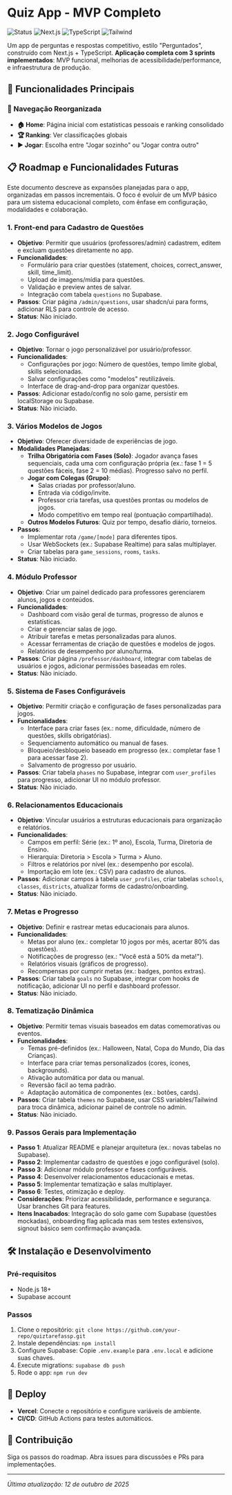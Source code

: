 # Quiz App - MVP Completo

![Status](https://img.shields.io/badge/Status-Completo-green)
![Next.js](https://img.shields.io/badge/Next.js-14-black)
![TypeScript](https://img.shields.io/badge/TypeScript-5-blue)
![Tailwind](https://img.shields.io/badge/Tailwind-3-cyan)

Um app de perguntas e respostas competitivo, estilo "Perguntados", construído com Next.js + TypeScript. **Aplicação completa com 3 sprints implementados**: MVP funcional, melhorias de acessibilidade/performance, e infraestrutura de produção.

## 🚀 Funcionalidades Principais

### 🎯 Navegação Reorganizada
- **🏠 Home**: Página inicial com estatísticas pessoais e ranking consolidado
- **🏆 Ranking**: Ver classificações globais
- **▶️ Jogar**: Escolha entre "Jogar sozinho" ou "Jogar contra outro"

## 📋 Roadmap e Funcionalidades Futuras

Este documento descreve as expansões planejadas para o app, organizadas em passos incrementais. O foco é evoluir de um MVP básico para um sistema educacional completo, com ênfase em configuração, modalidades e colaboração.

### 1. **Front-end para Cadastro de Questões**
   - **Objetivo**: Permitir que usuários (professores/admin) cadastrem, editem e excluam questões diretamente no app.
   - **Funcionalidades**:
     - Formulário para criar questões (statement, choices, correct_answer, skill, time_limit).
     - Upload de imagens/mídia para questões.
     - Validação e preview antes de salvar.
     - Integração com tabela `questions` no Supabase.
   - **Passos**: Criar página `/admin/questions`, usar shadcn/ui para forms, adicionar RLS para controle de acesso.
   - **Status**: Não iniciado.

### 2. **Jogo Configurável**
   - **Objetivo**: Tornar o jogo personalizável por usuário/professor.
   - **Funcionalidades**:
     - Configurações por jogo: Número de questões, tempo limite global, skills selecionadas.
     - Salvar configurações como "modelos" reutilizáveis.
     - Interface de drag-and-drop para organizar questões.
   - **Passos**: Adicionar estado/config no solo game, persistir em localStorage ou Supabase.
   - **Status**: Não iniciado.

### 3. **Vários Modelos de Jogos**
   - **Objetivo**: Oferecer diversidade de experiências de jogo.
   - **Modalidades Planejadas**:
     - **Trilha Obrigatória com Fases (Solo)**: Jogador avança fases sequenciais, cada uma com configuração própria (ex.: fase 1 = 5 questões fáceis, fase 2 = 10 médias). Progresso salvo no perfil.
     - **Jogar com Colegas (Grupo)**: 
       - Salas criadas por professor/aluno.
       - Entrada via código/invite.
       - Professor cria tarefas, usa questões prontas ou modelos de jogos.
       - Modo competitivo em tempo real (pontuação compartilhada).
     - **Outros Modelos Futuros**: Quiz por tempo, desafio diário, torneios.
   - **Passos**: 
     - Implementar rota `/game/[mode]` para diferentes tipos.
     - Usar WebSockets (ex.: Supabase Realtime) para salas multiplayer.
     - Criar tabelas para `game_sessions`, `rooms`, `tasks`.
   - **Status**: Não iniciado.

### 4. **Módulo Professor**
   - **Objetivo**: Criar um painel dedicado para professores gerenciarem alunos, jogos e conteúdos.
   - **Funcionalidades**:
     - Dashboard com visão geral de turmas, progresso de alunos e estatísticas.
     - Criar e gerenciar salas de jogo.
     - Atribuir tarefas e metas personalizadas para alunos.
     - Acessar ferramentas de criação de questões e modelos de jogos.
     - Relatórios de desempenho por aluno/turma.
   - **Passos**: Criar página `/professor/dashboard`, integrar com tabelas de usuários e jogos, adicionar permissões baseadas em roles.
   - **Status**: Não iniciado.

### 5. **Sistema de Fases Configuráveis**
   - **Objetivo**: Permitir criação e configuração de fases personalizadas para jogos.
   - **Funcionalidades**:
     - Interface para criar fases (ex.: nome, dificuldade, número de questões, skills obrigatórias).
     - Sequenciamento automático ou manual de fases.
     - Bloqueio/desbloqueio baseado em progresso (ex.: completar fase 1 para acessar fase 2).
     - Salvamento de progresso por usuário.
   - **Passos**: Criar tabela `phases` no Supabase, integrar com `user_profiles` para progresso, adicionar UI no módulo professor.
   - **Status**: Não iniciado.

### 6. **Relacionamentos Educacionais**
   - **Objetivo**: Vincular usuários a estruturas educacionais para organização e relatórios.
   - **Funcionalidades**:
     - Campos em perfil: Série (ex.: 1º ano), Escola, Turma, Diretoria de Ensino.
     - Hierarquia: Diretoria > Escola > Turma > Aluno.
     - Filtros e relatórios por nível (ex.: desempenho por escola).
     - Importação em lote (ex.: CSV) para cadastro de alunos.
   - **Passos**: Adicionar campos à tabela `user_profiles`, criar tabelas `schools`, `classes`, `districts`, atualizar forms de cadastro/onboarding.
   - **Status**: Não iniciado.

### 7. **Metas e Progresso**
   - **Objetivo**: Definir e rastrear metas educacionais para alunos.
   - **Funcionalidades**:
     - Metas por aluno (ex.: completar 10 jogos por mês, acertar 80% das questões).
     - Notificações de progresso (ex.: "Você está a 50% da meta!").
     - Relatórios visuais (gráficos de progresso).
     - Recompensas por cumprir metas (ex.: badges, pontos extras).
   - **Passos**: Criar tabela `goals` no Supabase, integrar com hooks de notificação, adicionar UI no perfil e dashboard professor.
   - **Status**: Não iniciado.

### 8. **Tematização Dinâmica**
   - **Objetivo**: Permitir temas visuais baseados em datas comemorativas ou eventos.
   - **Funcionalidades**:
     - Temas pré-definidos (ex.: Halloween, Natal, Copa do Mundo, Dia das Crianças).
     - Interface para criar temas personalizados (cores, ícones, backgrounds).
     - Ativação automática por data ou manual.
     - Reversão fácil ao tema padrão.
     - Adaptação automática de componentes (ex.: botões, cards).
   - **Passos**: Criar tabela `themes` no Supabase, usar CSS variables/Tailwind para troca dinâmica, adicionar painel de controle no admin.
   - **Status**: Não iniciado.

### 9. **Passos Gerais para Implementação**
   - **Passo 1**: Atualizar README e planejar arquitetura (ex.: novas tabelas no Supabase).
   - **Passo 2**: Implementar cadastro de questões e jogo configurável (solo).
   - **Passo 3**: Adicionar módulo professor e fases configuráveis.
   - **Passo 4**: Desenvolver relacionamentos educacionais e metas.
   - **Passo 5**: Implementar tematização e salas multiplayer.
   - **Passo 6**: Testes, otimização e deploy.
   - **Considerações**: Priorizar acessibilidade, performance e segurança. Usar branches Git para features.
   - **Itens Inacabados**: Integração do solo game com Supabase (questões mockadas), onboarding flag aplicada mas sem testes extensivos, signout básico sem confirmação avançada.

## 🛠️ Instalação e Desenvolvimento

### Pré-requisitos
- Node.js 18+
- Supabase account

### Passos
1. Clone o repositório: `git clone https://github.com/your-repo/quiztarefassp.git`
2. Instale dependências: `npm install`
3. Configure Supabase: Copie `.env.example` para `.env.local` e adicione suas chaves.
4. Execute migrations: `supabase db push`
5. Rode o app: `npm run dev`

## 🚀 Deploy
- **Vercel**: Conecte o repositório e configure variáveis de ambiente.
- **CI/CD**: GitHub Actions para testes automáticos.

## 📝 Contribuição
Siga os passos do roadmap. Abra issues para discussões e PRs para implementações.

---

*Última atualização: 12 de outubro de 2025*